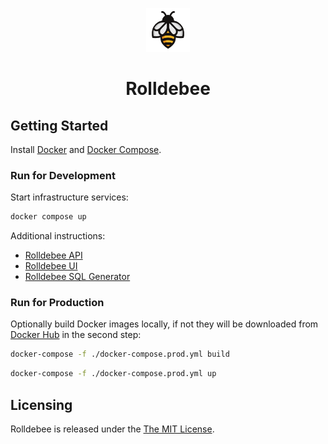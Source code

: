 <!-- markdownlint-disable MD033 MD041 -->
<p align="center">
  <img height="70" src="assets/brand.svg"/>
  <h1 align="center">Rolldebee</h1>
</p>

## Getting Started

Install [Docker](https://docs.docker.com/get-docker) and [Docker Compose](https://docs.docker.com/compose/install).

### Run for Development

Start infrastructure services:

```sh
docker compose up
```

Additional instructions:

- [Rolldebee API](api/README.md)
- [Rolldebee UI](ui/README.md)
- [Rolldebee SQL Generator](sqlgen/README.md)

### Run for Production

Optionally build Docker images locally, if not they will be downloaded from [Docker Hub](https://hub.docker.com) in the second step:

```sh
docker-compose -f ./docker-compose.prod.yml build
```

```sh
docker-compose -f ./docker-compose.prod.yml up
```

## Licensing

Rolldebee is released under the [The MIT License](./LICENSE).
